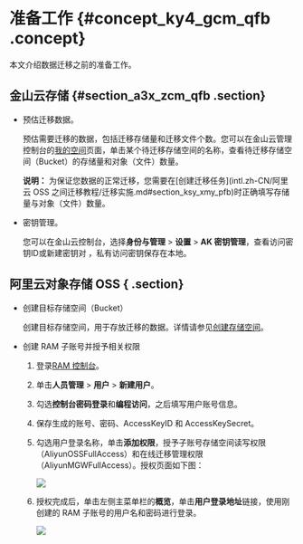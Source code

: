 # 准备工作 {#concept_ky4_gcm_qfb .concept}

本文介绍数据迁移之前的准备工作。

## 金山云存储 {#section_a3x_zcm_qfb .section}

-   预估迁移数据。

    预估需要迁移的数据，包括迁移存储量和迁移文件个数。您可以在金山云管理控制台的[我的空间](https://ks3.console.ksyun.com/console.html)页面，单击某个待迁移存储空间的名称，查看待迁移存储空间（Bucket）的存储量和对象（文件）数量。

    **说明：** 为保证您数据的正常迁移，您需要在[创建迁移任务](intl.zh-CN/阿里云 OSS 之间迁移教程/迁移实施.md#section_ksy_xmy_pfb)时正确填写存储量与对象（文件）数量。

-   密钥管理。

    您可以在金山云控制台，选择**身份与管理** \> **设置** \> **AK 密钥管理**，查看访问密钥ID或新建密钥对 ，私有访问密钥保存在本地。


## 阿里云对象存储 OSS { .section}

-   创建目标存储空间（Bucket）

    创建目标存储空间，用于存放迁移的数据。详情请参见[创建存储空间](../intl.zh-CN/快速入门/创建存储空间.md#)。

-   创建 RAM 子账号并授予相关权限
    1.  登录[RAM 控制台](https://ram.console.aliyun.com)。
    2.  单击**人员管理** \> **用户** \> **新建用户**。
    3.  勾选**控制台密码登录**和**编程访问**，之后填写用户账号信息。
    4.  保存生成的账号、密码、AccessKeyID 和 AccessKeySecret。
    5.  勾选用户登录名称，单击**添加权限**，授予子账号存储空间读写权限（AliyunOSSFullAccess）和在线迁移管理权限（AliyunMGWFullAccess）。授权页面如下图：

        ![](http://static-aliyun-doc.oss-cn-hangzhou.aliyuncs.com/assets/img/40736/155912287448081_zh-CN.png)

    6.  授权完成后，单击左侧主菜单栏的**概览**，单击**用户登录地址**链接，使用刚创建的 RAM 子账号的用户名和密码进行登录。

        ![](http://static-aliyun-doc.oss-cn-hangzhou.aliyuncs.com/assets/img/40736/155912287448082_zh-CN.png)


